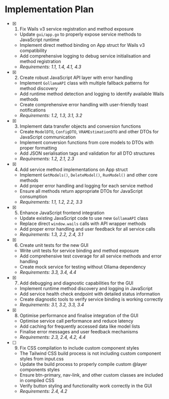 # Implementation Plan

- [x] 1. Fix Wails v3 service registration and method exposure
  - Update `gui/app.go` to properly expose service methods to JavaScript runtime
  - Implement direct method binding on App struct for Wails v3 compatibility
  - Add comprehensive logging to debug service initialisation and method registration
  - _Requirements: 1.1, 1.4, 4.1, 4.3_

- [x] 2. Create robust JavaScript API layer with error handling
  - Implement `GollamaAPI` class with multiple fallback patterns for method discovery
  - Add runtime method detection and logging to identify available Wails methods
  - Create comprehensive error handling with user-friendly toast notifications
  - _Requirements: 1.2, 1.3, 3.1, 3.2_

- [x] 3. Implement data transfer objects and conversion functions
  - Create `ModelDTO`, `ConfigDTO`, `VRAMEstimationDTO` and other DTOs for JavaScript communication
  - Implement conversion functions from core models to DTOs with proper formatting
  - Add JSON serialisation tags and validation for all DTO structures
  - _Requirements: 1.2, 2.1, 2.3_

- [x] 4. Add service method implementations on App struct
  - Implement `GetModels()`, `DeleteModel()`, `RunModel()` and other core methods
  - Add proper error handling and logging for each service method
  - Ensure all methods return appropriate DTOs for JavaScript consumption
  - _Requirements: 1.1, 1.2, 2.2, 3.3_

- [x] 5. Enhance JavaScript frontend integration
  - Update existing JavaScript code to use new `GollamaAPI` class
  - Replace direct `window.wails` calls with API wrapper methods
  - Add proper error handling and user feedback for all service calls
  - _Requirements: 1.3, 2.2, 2.4, 3.1_

- [x] 6. Create unit tests for the new GUI
  - Write unit tests for service binding and method exposure
  - Add comprehensive test coverage for all service methods and error handling
  - Create mock service for testing without Ollama dependency
  - _Requirements: 3.3, 3.4, 4.4_

- [x] 7. Add debugging and diagnostic capabilities for the GUI
  - Implement runtime method discovery and logging in JavaScript
  - Add service health check endpoint with detailed status information
  - Create diagnostic tools to verify service binding is working correctly
  - _Requirements: 3.1, 3.2, 3.3, 3.4_

- [x] 8. Optimise performance and finalise integration of the GUI
  - Optimise service call performance and reduce latency
  - Add caching for frequently accessed data like model lists
  - Finalise error messages and user feedback mechanisms
  - _Requirements: 2.3, 2.4, 4.2, 4.4_

- [ ] 9. Fix CSS compilation to include custom component styles
  - The Tailwind CSS build process is not including custom component styles from input.css
  - Update the build process to properly compile custom @layer components styles
  - Ensure btn-primary, nav-link, and other custom classes are included in compiled CSS
  - Verify button styling and functionality work correctly in the GUI
  - _Requirements: 2.4, 4.2_
